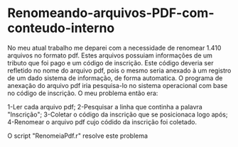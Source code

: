 # Renomeando-arquivos-PDF-com-conteudo-interno
No meu atual trabalho me deparei com a necessidade de renomear 1.410 arquivos no formato pdf. Estes arquivos possuiam informações de um tributo que foi pago e um código de inscrição. Este código deveria ser refletido no nome do arquivo pdf, pois o mesmo seria anexado à um registro de um dado sistema de informação, de forma automatica. O programa de anexação do arquivo pdf iria pesquisa-lo no sistema operacional com base no código de inscrição. O meu problema então era:

1-Ler cada arquivo pdf;
2-Pesquisar a linha que continha a palavra "Inscrição";
3-Coletar o código da inscrição que se posicionaca logo após;
4-Renomear o arquivo pdf cujo códido da inscrição foi coletado.

O script "RenomeiaPdf.r" resolve este problema
